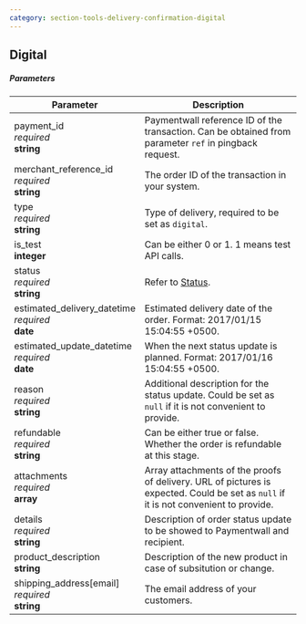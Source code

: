 ```yaml
---
category: section-tools-delivery-confirmation-digital
---
```

## Digital

##### Parameters

|Parameter|Description|
|---|---|
|payment_id <br>*required* <br>**string**| Paymentwall reference ID of the transaction. Can be obtained from parameter ```ref``` in pingback request.|
|merchant_reference_id <br>*required* <br>**string**| The order ID of the transaction in your system. |
|type <br>*required* <br>**string**| Type of delivery, required to be set as ```digital```.|
|is_test<br>**integer**| Can be either 0 or 1. 1 means test API calls.|
|status <br>*required* <br>**string**|Refer to [Status](#section-tools-delivery-confirmation-status).|
|estimated_delivery_datetime <br>*required* <br>**date**| Estimated delivery date of the order. Format: 2017/01/15 15:04:55 +0500.|
|estimated_update_datetime <br>*required* <br>**date**| When the next status update is planned. Format: 2017/01/16 15:04:55 +0500.|
|reason <br>*required* <br>**string**| Additional description for the status update. Could be set as ```null``` if it is not convenient to provide.|
|refundable <br>*required* <br>**string**| Can be either true or false. Whether the order is refundable at this stage.|
|attachments <br>*required* <br>**array**| Array attachments of the proofs of delivery. URL of pictures is expected. Could be set as ```null``` if it is not convenient to provide. |
|details <br>*required* <br>**string**| Description of order status update to be showed to Paymentwall and recipient.|
|product_description<br>**string**| Description of the new product in case of subsitution or change. |
|shipping_address[email]<br>*required*<br>**string**| The email address of your customers.|